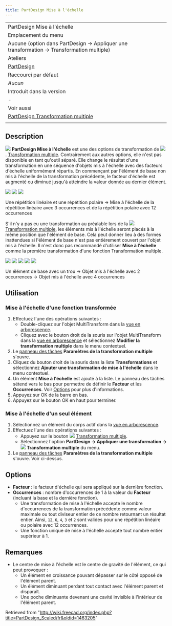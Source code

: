 ```yaml
---
title: PartDesign Mise à l'échelle
---
```


|                                                                                                    |
| -------------------------------------------------------------------------------------------------- |
| PartDesign Mise à l'échelle                                                                        |
| Emplacement du menu                                                                                |
| Aucune (option dans PartDesign → Appliquer une transformation → Transformation multiple)           |
| Ateliers                                                                                           |
| [PartDesign](/PartDesign_Workbench/fr "PartDesign Workbench/fr")                                   |
| Raccourci par défaut                                                                               |
| _Aucun_                                                                                            |
| Introduit dans la version                                                                          |
| -                                                                                                  |
| Voir aussi                                                                                         |
| [PartDesign Transformation multiple](/PartDesign_MultiTransform/fr "PartDesign MultiTransform/fr") |
|                                                                                                    |

## Description

![](/images/PartDesign_Scaled.svg) **PartDesign Mise à l'échelle** est une des options de transformation de ![](/images/PartDesign_MultiTransform.svg). [Transformation multiple](/PartDesign_MultiTransform/fr "PartDesign MultiTransform/fr"). Contrairement aux autres options, elle n'est pas disponible en tant qu'outil séparé. Elle change le résultat d'une transformation en une séquence d'objets mis à l'échelle avec des facteurs d'échelle uniformément répartis. En commençant par l'élément de base non mis à l'échelle de la transformation précédente, le facteur d'échelle est augmenté ou diminué jusqu'à atteindre la valeur donnée au dernier élément.

![](/images/PartDesign_Scaled-01.png) ![](/images/Button_right.svg) ![](/images/PartDesign_Scaled-02.png)

Une répétition linéaire et une répétition polaire → Mise à l'échelle de la répétition linéaire avec 3 occurrences et de la répétition polaire avec 12 occurrences

S'il n'y a pas eu une transformation au préalable lors de la ![](/images/PartDesign_MultiTransform.svg) [Transformation multiple](/PartDesign_MultiTransform/fr "PartDesign MultiTransform/fr"), les éléments mis à l'échelle seront placés à la même position que l'élément de base. Cela peut donner lieu à des formes inattendues si l'élément de base n'est pas entièrement couvert par l'objet mis à l'échelle. Il n'est donc pas recommandé d'utiliser **Mise à l'échelle** comme la première transformation d'une fonction Transformation multiple.

![](/images/PartDesign_Scaled-03.png) ![](/images/Button_right.svg)
![](/images/PartDesign_Scaled-04.png) ![](/images/Button_right.svg)
![](/images/PartDesign_Scaled-05.png)

Un élément de base avec un trou → Objet mis à l'échelle avec 2 occurrences → Objet mis à l'échelle avec 4 occurrences

## Utilisation

### Mise à l'échelle d'une fonction transformée

1. Effectuez l'une des opérations suivantes :
   - Double-cliquez sur l'objet MultiTransform dans la [vue en arborescence](/Tree_view/fr "Tree view/fr").
   - Cliquez avec le bouton droit de la souris sur l'objet MultiTransform dans la [vue en arborescence](/Tree_view/fr "Tree view/fr") et sélectionnez **Modifier la transformation multiple** dans le menu contextuel.
2. Le [panneau des tâches](/Task_panel/fr "Task panel/fr") **Paramètres de la transformation multiple** s'ouvre.
3. Cliquez du bouton droit de la souris dans la liste **Transformations** et sélectionnez **Ajouter une transformation de mise à l'échelle** dans le menu contextuel.
4. Un élément **Mise à l'échelle** est ajouté à la liste. Le panneau des tâches sétend vers le bas pour permettre de définir le **Facteur** et les **Occurrences**. Voir [Options](#Options) pour plus d'informations.
5. Appuyez sur OK de la barre en bas.
6. Appuyez sur le bouton OK en haut pour terminer.

### Mise à l'échelle d'un seul élément

1. Sélectionnez un élément du corps actif dans la [vue en arborescence](/Tree_view/fr "Tree view/fr").
2. Effectuez l'une des opérations suivantes :
   - Appuyez sur le bouton ![](/images/PartDesign_MultiTransform.svg) [Transformation multiple](/PartDesign_MultiTransform/fr "PartDesign MultiTransform/fr").
   - Sélectionnez l'option **PartDesign → Appliquer une transformation → ![](/images/PartDesign_MultiTransform.svg) Transformation multiple** du menu.
3. Le [panneau des tâches](/Task_panel/fr "Task panel/fr") **Paramètres de la transformation multiple** s'ouvre. Voir ci-dessus.

## Options

- **Facteur** : le facteur d'échelle qui sera appliqué sur la dernière fonction.
- **Occurrences** : nombre d'occurrences de 1 à la valeur du **Facteur** (incluant la base et la dernière fonction).
  - Une transformation de mise à l'échelle accepte le nombre d'occurrences de la transformation précédente comme valeur maximale ou tout diviseur entier de ce nombre retournant un résultat entier. Ainsi, `12`, `6`, `4`, `3` et `2` sont valides pour une répétition linéaire ou polaire avec 12 occurrences.
  - Une fonction unique de mise à l'échelle accepte tout nombre entier supérieur à 1.

## Remarques

- Le centre de mise à l'échelle est le centre de gravité de l'élément, ce qui peut provoquer :
  - Un élément en croissance pouvant dépasser sur le côté opposé de l'élément parent.
  - Un élément diminuant perdant tout contact avec l'élément parent et disparaît.
  - Une poche diminuante devenant une cavité invisible à l'intérieur de l'élément parent.

Retrieved from "<http://wiki.freecad.org/index.php?title=PartDesign_Scaled/fr&oldid=1463205>"
